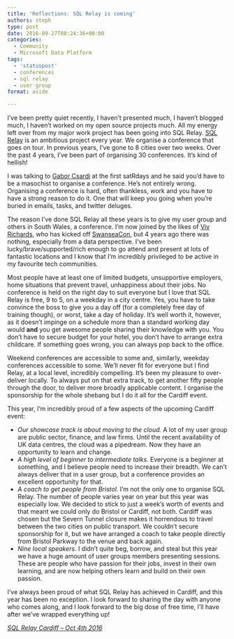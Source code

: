 ```yaml
---
title: 'Reflections: SQL Relay is coming'
authors: steph
type: post
date: 2016-09-27T08:24:36+00:00
categories:
  - Community
  - Microsoft Data Platform
tags:
  - 'statuspost'
  - conferences
  - sql relay
  - user group
format: aside

---
```

I&#8217;ve been pretty quiet recently, I haven&#8217;t presented much, I haven&#8217;t blogged much, I haven&#8217;t worked on my open source projects much. All my energy left over from my major work project has been going into SQL Relay. [SQL Relay][1] is an ambitious project every year. We organise a conference that goes on tour. In previous years, I&#8217;ve gone to 8 cities over two weeks. Over the past 4 years, I&#8217;ve been part of organising 30 conferences. It&#8217;s kind of hellish!

I was talking to [Gabor Csardi][2] at the first satRdays and he said you&#8217;d have to be a masochist to organise a conference. He&#8217;s not entirely wrong. Organising a conference is hard, often thankless, work and you have to have a strong reason to do it. One that will keep you going when you&#8217;re buried in emails, tasks, and twitter deluges.

The reason I&#8217;ve done SQL Relay all these years is to give my user group and others in South Wales, a conference. I&#8217;m now joined by the likes of [Viv Richards][3], who has kicked off [SwanseaCon][4], but 4 years ago there was nothing, especially from a data perspective. I&#8217;ve been lucky/brave/supported/rich enough to go attend and present at lots of fantastic locations and I know that I&#8217;m incredibly privileged to be active in my favourite tech communities.

Most people have at least one of limited budgets, unsupportive employers, home situations that prevent travel, unhappiness about their jobs. No conference is held on the right day to suit everyone but I love that SQL Relay is free, 9 to 5, on a weekday in a city centre. Yes, you have to take convince the boss to give you a day off (for a completely free day of training though), or worst, take a day of holiday. It&#8217;s well worth it, however, as it doesn&#8217;t impinge on a schedule more than a standard working day would **and** you get awesome people sharing their knowledge with you. You don&#8217;t have to secure budget for your hotel, you don&#8217;t have to arrange extra childcare. If something goes wrong, you can always pop back to the office.

Weekend conferences are accessible to some and, similarly, weekday conferences accessible to some. We&#8217;ll never fit for everyone but I find Relay, at a local level, incredibly compelling. It&#8217;s been my pleasure to over-deliver locally. To always put on that extra track, to get another fifty people through the door, to deliver more broadly applicable content. I organise the sponsorship for the whole shebang but I do it all for the Cardiff event.

This year, I&#8217;m incredibly proud of a few aspects of the upcoming Cardiff event:

  * _Our showcase track is about moving to the cloud._ A lot of my user group are public sector, finance, and law firms. Until the recent availability of UK data centres, the cloud was a pipedream. Now they have an opportunity to learn and change.
  * _A high level of beginner to intermediate talks._ Everyone is a beginner at something, and I believe people need to increase their breadth. We can&#8217;t always deliver that in a user group, but a conference provides an excellent opportunity for that.
  * _A coach to get people from Bristol._ I&#8217;m not the only one to organise SQL Relay. The number of people varies year on year but this year was especially low. We decided to stick to just a week&#8217;s worth of events and that meant we could only do Bristol or Cardiff, not both. Cardiff was chosen but the Severn Tunnel closure makes it horrendous to travel between the two cities on public transport. We couldn&#8217;t secure sponsorship for it, but we have arranged a coach to take people directly from Bristol Parkway to the venue and back again.
  * _Nine local speakers._ I didn&#8217;t quite beg, borrow, and steal but this year we have a huge amount of user groups members presenting sessions. These are people who have passion for their jobs, invest in their own learning, and are now helping others learn and build on their own passion.

I&#8217;ve always been proud of what SQL Relay has achieved in Cardiff, and this year has been no exception. I look forward to sharing the day with anyone who comes along, and I look forward to the big dose of free time, I&#8217;ll have after we&#8217;ve wrapped everything up!

_[SQL Relay Cardiff &#8211; Oct 4th 2016][5]_

 [1]: http://sqlrelay.co.uk
 [2]: https://twitter.com/GaborCsardi
 [3]: https://twitter.com/11vlr
 [4]: http://swanseacon.co.uk/
 [5]: https://app.attendee.events/SQLRelay2016Cardiff/E/